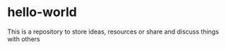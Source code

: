 # hello-world
This is a repository to store ideas, resources or share and discuss things with others
